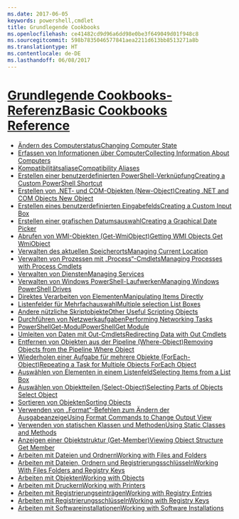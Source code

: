 ```yaml
---
ms.date: 2017-06-05
keywords: powershell,cmdlet
title: Grundlegende Cookbooks
ms.openlocfilehash: ce41482cd9d96a6dd98e0be3f649049d01f948c8
ms.sourcegitcommit: 598b7835046577841aea2211d613bb8513271a8b
ms.translationtype: HT
ms.contentlocale: de-DE
ms.lasthandoff: 06/08/2017
---
```

#  <a name="basic-cookbooks-referencecookbooksbasic-cookbooks-referencemd"></a>[<span data-ttu-id="a40c9-103">Grundlegende Cookbooks-Referenz</span><span class="sxs-lookup"><span data-stu-id="a40c9-103">Basic Cookbooks Reference</span></span>](cookbooks/basic-cookbooks-reference.md)

-  [<span data-ttu-id="a40c9-104">Ändern des Computerstatus</span><span class="sxs-lookup"><span data-stu-id="a40c9-104">Changing Computer State</span></span>](cookbooks/Changing-Computer-State.md)
-  [<span data-ttu-id="a40c9-105">Erfassen von Informationen über Computer</span><span class="sxs-lookup"><span data-stu-id="a40c9-105">Collecting Information About Computers</span></span>](cookbooks/Collecting-Information-About-Computers.md)
-  [<span data-ttu-id="a40c9-106">Kompatibilitätsaliase</span><span class="sxs-lookup"><span data-stu-id="a40c9-106">Compatibility Aliases</span></span>](cookbooks/Appendix-1---Compatibility-Aliases.md)
-  [<span data-ttu-id="a40c9-107">Erstellen einer benutzerdefinierten PowerShell-Verknüpfung</span><span class="sxs-lookup"><span data-stu-id="a40c9-107">Creating a Custom PowerShell Shortcut</span></span>](cookbooks/Appendix-2---Creating-a-Custom-PowerShell-Shortcut.md)
-  [<span data-ttu-id="a40c9-108">Erstellen von .NET- und COM-Objekten (New-Object)</span><span class="sxs-lookup"><span data-stu-id="a40c9-108">Creating .NET and COM Objects  New Object </span></span>](cookbooks/Creating-.NET-and-COM-Objects--New-Object-.md)
-  [<span data-ttu-id="a40c9-109">Erstellen eines benutzerdefinierten Eingabefelds</span><span class="sxs-lookup"><span data-stu-id="a40c9-109">Creating a Custom Input Box</span></span>](cookbooks/Creating-a-Custom-Input-Box.md)
-  [<span data-ttu-id="a40c9-110">Erstellen einer grafischen Datumsauswahl</span><span class="sxs-lookup"><span data-stu-id="a40c9-110">Creating a Graphical Date Picker</span></span>](cookbooks/Creating-a-Graphical-Date-Picker.md)
-  [<span data-ttu-id="a40c9-111">Abrufen von WMI-Objekten (Get-WmiObject)</span><span class="sxs-lookup"><span data-stu-id="a40c9-111">Getting WMI Objects  Get WmiObject </span></span>](cookbooks/Getting-WMI-Objects--Get-WmiObject-.md)
-  [<span data-ttu-id="a40c9-112">Verwalten des aktuellen Speicherorts</span><span class="sxs-lookup"><span data-stu-id="a40c9-112">Managing Current Location</span></span>](cookbooks/Managing-Current-Location.md)
-  [<span data-ttu-id="a40c9-113">Verwalten von Prozessen mit „Process“-Cmdlets</span><span class="sxs-lookup"><span data-stu-id="a40c9-113">Managing Processes with Process Cmdlets</span></span>](cookbooks/Managing-Processes-with-Process-Cmdlets.md)
-  [<span data-ttu-id="a40c9-114">Verwalten von Diensten</span><span class="sxs-lookup"><span data-stu-id="a40c9-114">Managing Services</span></span>](cookbooks/Managing-Services.md)
-  [<span data-ttu-id="a40c9-115">Verwalten von Windows PowerShell-Laufwerken</span><span class="sxs-lookup"><span data-stu-id="a40c9-115">Managing Windows PowerShell Drives</span></span>](cookbooks/Managing-Windows-PowerShell-Drives.md)
-  [<span data-ttu-id="a40c9-116">Direktes Verarbeiten von Elementen</span><span class="sxs-lookup"><span data-stu-id="a40c9-116">Manipulating Items Directly</span></span>](cookbooks/Manipulating-Items-Directly.md)
-  [<span data-ttu-id="a40c9-117">Listenfelder für Mehrfachauswahl</span><span class="sxs-lookup"><span data-stu-id="a40c9-117">Multiple selection List Boxes</span></span>](cookbooks/Multiple-selection-List-Boxes.md)
-  [<span data-ttu-id="a40c9-118">Andere nützliche Skriptobjekte</span><span class="sxs-lookup"><span data-stu-id="a40c9-118">Other Useful Scripting Objects</span></span>](cookbooks/Other-Useful-Scripting-Objects.md)
-  [<span data-ttu-id="a40c9-119">Durchführen von Netzwerkaufgaben</span><span class="sxs-lookup"><span data-stu-id="a40c9-119">Performing Networking Tasks</span></span>](cookbooks/Performing-Networking-Tasks.md)
-  [<span data-ttu-id="a40c9-120">PowerShellGet-Modul</span><span class="sxs-lookup"><span data-stu-id="a40c9-120">PowerShellGet Module</span></span>](cookbooks/PowerShellGet-Module.md)
-  [<span data-ttu-id="a40c9-121">Umleiten von Daten mit Out-Cmdlets</span><span class="sxs-lookup"><span data-stu-id="a40c9-121">Redirecting Data with Out   Cmdlets</span></span>](cookbooks/Redirecting-Data-with-Out---Cmdlets.md)
-  [<span data-ttu-id="a40c9-122">Entfernen von Objekten aus der Pipeline (Where-Object)</span><span class="sxs-lookup"><span data-stu-id="a40c9-122">Removing Objects from the Pipeline  Where Object </span></span>](cookbooks/Removing-Objects-from-the-Pipeline--Where-Object-.md)
-  [<span data-ttu-id="a40c9-123">Wiederholen einer Aufgabe für mehrere Objekte (ForEach-Object)</span><span class="sxs-lookup"><span data-stu-id="a40c9-123">Repeating a Task for Multiple Objects  ForEach Object </span></span>](cookbooks/Repeating-a-Task-for-Multiple-Objects--ForEach-Object-.md)
-  [<span data-ttu-id="a40c9-124">Auswählen von Elementen in einem Listenfeld</span><span class="sxs-lookup"><span data-stu-id="a40c9-124">Selecting Items from a List Box</span></span>](cookbooks/Selecting-Items-from-a-List-Box.md)
-  [<span data-ttu-id="a40c9-125">Auswählen von Objektteilen (Select-Object)</span><span class="sxs-lookup"><span data-stu-id="a40c9-125">Selecting Parts of Objects  Select Object </span></span>](cookbooks/Selecting-Parts-of-Objects--Select-Object-.md)
-  [<span data-ttu-id="a40c9-126">Sortieren von Objekten</span><span class="sxs-lookup"><span data-stu-id="a40c9-126">Sorting Objects</span></span>](cookbooks/Sorting-Objects.md)
-  [<span data-ttu-id="a40c9-127">Verwenden von „Format“-Befehlen zum Ändern der Ausgabeanzeige</span><span class="sxs-lookup"><span data-stu-id="a40c9-127">Using Format Commands to Change Output View</span></span>](cookbooks/Using-Format-Commands-to-Change-Output-View.md)
-  [<span data-ttu-id="a40c9-128">Verwenden von statischen Klassen und Methoden</span><span class="sxs-lookup"><span data-stu-id="a40c9-128">Using Static Classes and Methods</span></span>](cookbooks/Using-Static-Classes-and-Methods.md)
-  [<span data-ttu-id="a40c9-129">Anzeigen einer Objektstruktur (Get-Member)</span><span class="sxs-lookup"><span data-stu-id="a40c9-129">Viewing Object Structure  Get Member </span></span>](cookbooks/Viewing-Object-Structure--Get-Member-.md)
-  [<span data-ttu-id="a40c9-130">Arbeiten mit Dateien und Ordnern</span><span class="sxs-lookup"><span data-stu-id="a40c9-130">Working with Files and Folders</span></span>](cookbooks/Working-with-Files-and-Folders.md)
-  [<span data-ttu-id="a40c9-131">Arbeiten mit Dateien, Ordnern und Registrierungsschlüsseln</span><span class="sxs-lookup"><span data-stu-id="a40c9-131">Working With Files Folders and Registry Keys</span></span>](cookbooks/Working-With-Files-Folders-and-Registry-Keys.md)
-  [<span data-ttu-id="a40c9-132">Arbeiten mit Objekten</span><span class="sxs-lookup"><span data-stu-id="a40c9-132">Working with Objects</span></span>](cookbooks/Working-with-Objects.md)
-  [<span data-ttu-id="a40c9-133">Arbeiten mit Druckern</span><span class="sxs-lookup"><span data-stu-id="a40c9-133">Working with Printers</span></span>](cookbooks/Working-with-Printers.md)
-  [<span data-ttu-id="a40c9-134">Arbeiten mit Registrierungseinträgen</span><span class="sxs-lookup"><span data-stu-id="a40c9-134">Working with Registry Entries</span></span>](cookbooks/Working-with-Registry-Entries.md)
-  [<span data-ttu-id="a40c9-135">Arbeiten mit Registrierungsschlüsseln</span><span class="sxs-lookup"><span data-stu-id="a40c9-135">Working with Registry Keys</span></span>](cookbooks/Working-with-Registry-Keys.md)
-  [<span data-ttu-id="a40c9-136">Arbeiten mit Softwareinstallationen</span><span class="sxs-lookup"><span data-stu-id="a40c9-136">Working with Software Installations</span></span>](cookbooks/Working-with-Software-Installations.md)

